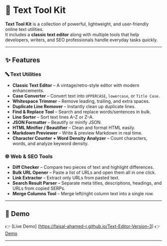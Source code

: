 # 📝 Text Tool Kit

**Text Tool Kit** is a collection of powerful, lightweight, and user-friendly online text utilities.  
It includes a **classic text editor** along with multiple tools that help developers, writers, and SEO professionals handle everyday tasks quickly.

---

## ✨ Features

### 🔤 Text Utilities
- **Classic Text Editor** – A vintage/retro-style editor with modern enhancements.  
- **Case Converter** – Convert text into `UPPERCASE`, `lowercase`, or `Title Case`.  
- **Whitespace Trimmer** – Remove leading, trailing, and extra spaces.  
- **Duplicate Line Remover** – Instantly clean up duplicate lines.  
- **Find & Replace Tool** – Search and replace words/sentences in bulk.  
- **Line Sorter** – Sort text lines A–Z or Z–A.  
- **JSON Formatter** – Beautify or minify JSON.  
- **HTML Minifier / Beautifier** – Clean and format HTML easily.  
- **Markdown Previewer** – Write & preview Markdown in real time.  
- **Character Counter + Word Density Analyzer** – Count characters, words, and analyze keyword density.

### 🌐 Web & SEO Tools
- **Diff Checker** – Compare two pieces of text and highlight differences.  
- **Bulk URL Opener** – Paste a list of URLs and open them all in one click.  
- **Link Extractor** – Extract only URLs from pasted text.  
- **Search Result Parser** – Separate meta titles, descriptions, headings, and URLs from copied SERPs.  
- **Merge Columns Tool** – Merge left/right column text into a single row.

---

## 🚀 Demo
👉 [Live Demo] (https://faisal-ahamed-r.github.io/Text-Editor-Version-3) 
👉 [ Demo](https://www.youtube.com/channel/UCHAHE4lIzo5Ntc8om3pFmjA) 


---

